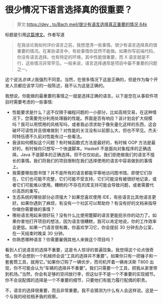 # 很少情况下语言选择真的很重要？

> 原文:[https://dev . to/Bach meil/很少有语言选择真正重要的情况 64k](https://dev.to/bachmeil/there-are-very-few-cases-where-the-language-choice-actually-matters-64k)

标题是引用[这篇博文](https://stackoverflow.blog/2019/08/07/what-every-developer-should-learn-early-on/)。作者写道

> 在我谈论我如何评价语言之前，我想澄清一些事情。很少有语言选择真的很重要的情况。在某些语言中，有些事情你显然不能做。如果你写前端代码，你没有语言选择。也有特定的环境，其中性能很重要，而 X 语言就是不行，这些情况非常罕见。一般来说，语言选择通常是项目中最不重要的问题之一。

这个说法*总体上*我强烈不同意。当然，在很多情况下这是正确的，但是作为每个开发人员都应该学习的一般陈述，我不认为这是正确的。

我想说，你能做的最重要的事情之一就是选择正确的语言。以下是您在从事软件项目时需要考虑的一些事情:

*   性能要求是什么？这不仅限于编程问题的一小部分，比如高频交易，在这种情况下，您需要充分利用处理器的性能。界面是否有响应？该计划会扩大规模吗？我可以用惯用的风格写吗，或者我必须求助于像矢量化这样的东西，这会破坏可读性并且很难做到？对性能的关注没有以前那么大，但也不罕见。杰夫·阿特伍德不久前对性能有过一些看法。
*   我该如何模拟这个问题？有时候函数式方法是最好的，有时候 OOP 方法是最好的，有时候你只想写一个快速脚本。Haskell 不是面向对象程序的正确选择。Java 不是脚本的正确选择。但不仅仅如此。我们拒绝做我们的语言不擅长的事情。我们将我们的项目限制在我们选择使用的语言中容易做到的事情上。
*   我需要哪些图书馆？并不是所有的语言都能平等地访问图书馆。即使它们存在，它们也可能不完整，它们可能不受支持，它们可能没有被很好地记录，或者它们可能难以使用。糟糕的/不存在的库支持可能会导致问题，或者需要代价高昂的重写。
*   生态系统的哪些部分必须强大？如果您喜欢使用 IDE，有些语言比其他语言更好。如果你遇到了麻烦，有没有一个社区可以帮助你？有没有好的文档来指导你做你需要做的事情？
*   哪些语言用起来很好玩？没有什么比使用蹩脚的语言更能扼杀你的动力了。如果你害怕打开项目的想法，因为语言很糟糕，我可以肯定地说，你的工作效率会更低。如果一门语言很有趣，你喜欢学习它，你会提前 30 分钟去办公室，在一天结束时晚呆 30 分钟。
*   你熟悉哪种语言？你需要雇佣其他人来做这个项目吗？

看到人们说语言的选择不重要，这是令人惊讶的普遍现象。我觉得这个论点很奇怪。你不会想到一个机械师会说“工具的选择并不重要”。如果你只有一把锤子和一套套筒工具，就用它。”如果你订购了一辆优步，而司机开着一辆肯沃斯 T800 出现，你不可能会认为“车辆的选择并不重要”。我们只需要一个工具，把我从家里带到机场。”当然，你会有足够的空间放行李，但这似乎不是一个不重要的实现细节。你不会说配偶的选择是一个不重要的细节，只要他们有能力履行配偶的职责。

不，语言的选择很重要，而且非常重要。我不会猜测为什么有人会这样说。这是一个与我的经验相矛盾的观察。